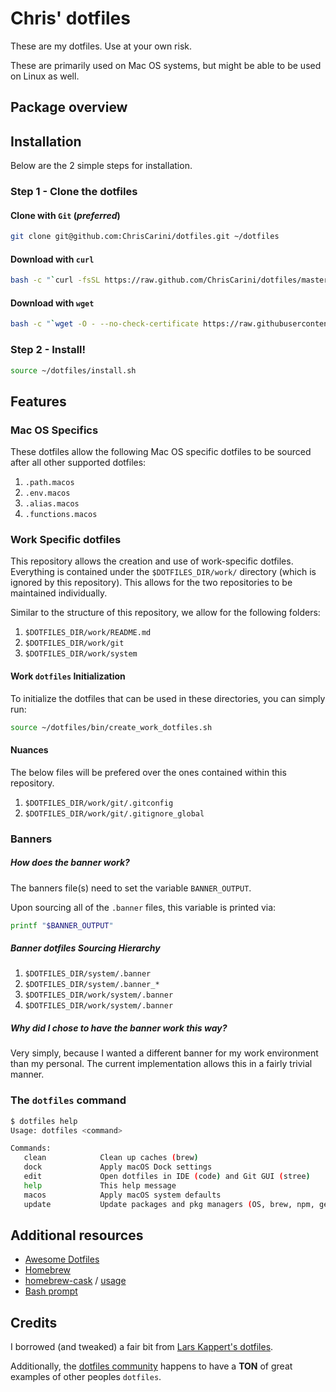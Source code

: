 # Chris' dotfiles

These are my dotfiles. Use at your own risk.

These are primarily used on Mac OS systems, but might be able to be used on Linux as well.

## Package overview

## Installation
Below are the 2 simple steps for installation.
### Step 1 - Clone the dotfiles
#### Clone with `Git` (_preferred_)
```bash
git clone git@github.com:ChrisCarini/dotfiles.git ~/dotfiles
```

#### Download with `curl`
```bash
bash -c "`curl -fsSL https://raw.github.com/ChrisCarini/dotfiles/master/remote-install.sh`"
```

#### Download with `wget`
```bash
bash -c "`wget -O - --no-check-certificate https://raw.githubusercontent.com/ChrisCarini/dotfiles/master/remote-install.sh`"
```

### Step 2 - Install!
```bash
source ~/dotfiles/install.sh
```

## Features
### Mac OS Specifics
These dotfiles allow the following Mac OS specific dotfiles to be sourced after all other supported dotfiles:
1. `.path.macos`
1. `.env.macos`
1. `.alias.macos`
1. `.functions.macos`

### Work Specific dotfiles
This repository allows the creation and use of work-specific dotfiles. Everything is contained under the `$DOTFILES_DIR/work/` directory (which is ignored by this repository). This allows for the two repositories to be maintained individually.

Similar to the structure of this repository, we allow for the following folders:
1. `$DOTFILES_DIR/work/README.md`
1. `$DOTFILES_DIR/work/git`
1. `$DOTFILES_DIR/work/system`

#### Work `dotfiles` Initialization
To initialize the dotfiles that can be used in these directories, you can simply run:
```bash
source ~/dotfiles/bin/create_work_dotfiles.sh
```

#### Nuances
The below files will be prefered over the ones contained within this repository.
1. `$DOTFILES_DIR/work/git/.gitconfig`
1. `$DOTFILES_DIR/work/git/.gitignore_global`

### Banners
##### How does the banner work?
The banners file(s) need to set the variable `BANNER_OUTPUT`.

Upon sourcing all of the `.banner` files, this variable is printed via:
 ```bash 
printf "$BANNER_OUTPUT"
 ```
##### Banner dotfiles Sourcing Hierarchy
1. `$DOTFILES_DIR/system/.banner`
1. `$DOTFILES_DIR/system/.banner_*`
1. `$DOTFILES_DIR/work/system/.banner`
1. `$DOTFILES_DIR/work/system/.banner`
 
##### Why did I chose to have the banner work this way?
Very simply, because I wanted a different banner for my work environment than my personal. The current implementation allows this in a fairly trivial manner.


### The `dotfiles` command
```bash
$ dotfiles help
Usage: dotfiles <command>

Commands:
   clean            Clean up caches (brew)
   dock             Apply macOS Dock settings
   edit             Open dotfiles in IDE (code) and Git GUI (stree)
   help             This help message
   macos            Apply macOS system defaults
   update           Update packages and pkg managers (OS, brew, npm, gem)
```

## Additional resources

* [Awesome Dotfiles](https://github.com/webpro/awesome-dotfiles)
* [Homebrew](https://brew.sh)
* [homebrew-cask](https://caskroom.github.io) / [usage](https://github.com/phinze/homebrew-cask/blob/master/USAGE.md)
* [Bash prompt](https://wiki.archlinux.org/index.php/Color_Bash_Prompt)

## Credits

I borrowed (and tweaked) a fair bit from [Lars Kappert's dotfiles](https://github.com/webpro/dotfiles).

Additionally, the [dotfiles community](https://dotfiles.github.io) happens to have a **TON** of great examples of other peoples `dotfiles`.